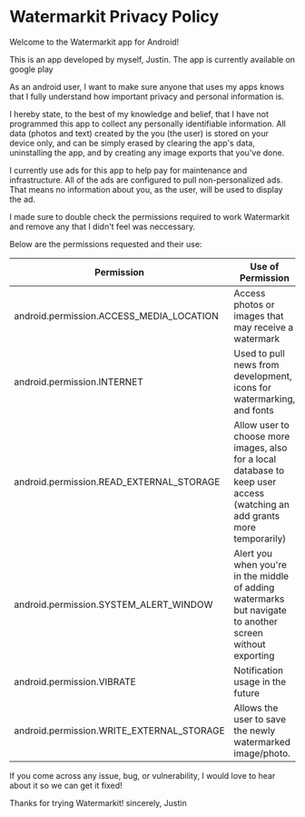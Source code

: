 # Watermarkit Privacy Policy

Welcome to the Watermarkit app for Android!

This is an app developed by myself, Justin. The app is currently available on google play

As an android user, I want to make sure anyone that uses my apps knows that I fully understand how important privacy and personal information is.

I hereby state, to the best of my knowledge and belief, that I have not programmed this app to collect any personally identifiable information. All data (photos and text) created by the you (the user) is stored on your device only, and can be simply erased by clearing the app's data, uninstalling the app, and by creating any image exports that you've done.

I currently use ads for this app to help pay for maintenance and infrastructure.  All of the ads are configured to pull non-personalized ads.  That means no information about you, as the user, will be used to display the ad.

I made sure to double check the permissions required to work Watermarkit and remove any that I didn't feel was neccessary.

Below are the permissions requested and their use:

|Permission                             | Use of Permission|
|---------------------------------------|----------------|
|android.permission.ACCESS_MEDIA_LOCATION |Access photos or images that may receive a watermark                                                                     |
|android.permission.INTERNET              |Used to pull news from development, icons for watermarking, and fonts                                                    |
|android.permission.READ_EXTERNAL_STORAGE |Allow user to choose more images, also for a local database to keep user access (watching an add grants more temporarily)|
|android.permission.SYSTEM_ALERT_WINDOW   |Alert you when you're in the middle of adding watermarks but navigate to another screen without exporting                |
|android.permission.VIBRATE               |Notification usage in the future                                                                                         |
|android.permission.WRITE_EXTERNAL_STORAGE|Allows the user to save the newly watermarked image/photo.                                                               |

If you come across any issue, bug, or vulnerability, I would love to hear about it so we can get it fixed!

Thanks for trying Watermarkit!
sincerely,
Justin
